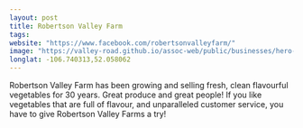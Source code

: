 ```yaml
---
layout: post
title: Robertson Valley Farm
tags:
website: "https://www.facebook.com/robertsonvalleyfarm/"
image: "https://valley-road.github.io/assoc-web/public/businesses/hero-robertson-valley-farm.png"
longlat: -106.740313,52.058062
---
```

Robertson Valley Farm has been growing and selling fresh, clean flavourful vegetables for 30 years. Great produce and great people! If you like vegetables that are full of flavour, and unparalleled customer service, you have to give Robertson Valley Farms a try!
